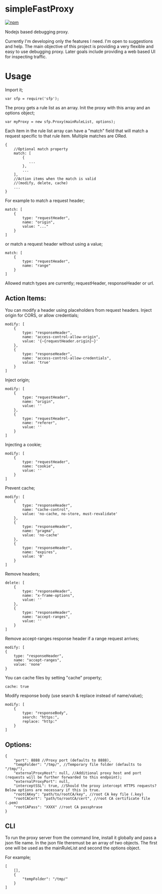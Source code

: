# simpleFastProxy
[![npm](https://img.shields.io/npm/dt/sfp.svg)]()

Nodejs based debugging proxy.

Currently I'm developing only the features I need. I'm open to suggestions and help. The main objective of this project is providing a very flexible and easy to use debugging proxy. Later goals include providing a web based UI for inspecting traffic. 

# Usage

Import it;

    var sfp = require('sfp');

The proxy gets a rule list as an array. Init the proxy with this array and an options object;

    var myProxy = new sfp.Proxy(mainRuleList, options);

Each item in the rule list array can have a "match" field that will match a request specific to that rule item. Multiple matches are ORed.

    {
        //Optional match property
        match: [
            {
               ...
            },
            ...
        ],
        //Action items when the match is valid
        //(modify, delete, cache)
        ...
    }

For example to match a request header;
    

    match: [
        {
            type: "requestHeader",
            name: "origin",
            value: "..."
        }
    ]
    
or match a request header without using a value;
    
    match: [
		{
			type: "requestHeader",
			name: "range"
		}
	]
    
Allowed match types are currently; requestHeader, responseHeader or url.
      
## Action Items:
      
You can modify a header using placeholders from request headers. Inject origin for CORS, or allow credentials;

	modify: [
		{
			type: "responseHeader",
			name: "access-control-allow-origin",
			value: '{~{requestHeader.origin}~}'
		},
		{
			type: "responseHeader",
			name: "access-control-allow-credentials",
			value: 'true'
		}
	]

Inject origin;

	modify: [
		{
			type: "requestHeader",
			name: "origin",
			value: ''
		},
		{
			type: "requestHeader",
			name: "referer",
			value: ''
		}
	]
    
Injecting a cookie;

	modify: [
		{
			type: "requestHeader",
			name: "cookie",
			value: ''
		}
	]
    
Prevent cache;

	modify: [
		{
			type: "responseHeader",
			name: "cache-control",
			value: 'no-cache, no-store, must-revalidate'
		},
		{
			type: "responseHeader",
			name: "pragma",
			value: 'no-cache'
		},
		{
			type: "responseHeader",
			name: "expires",
			value: '0'
		}
	]
		  
Remove headers;

	delete: [
		{
			type: "responseHeader",
			name: "x-frame-options",
			value: ''
		},
		{
			type: "responseHeader",
			name: "accept-ranges",
			value: ''
		}
	]
    
Remove accept-ranges response header if a range request arrives;

    modify: [
    {
        type: "responseHeader",
        name: "accept-ranges",
        value: 'none'
    }

You can cache files by setting "cache" property;

    cache: true
  
Modify response body (use search & replace instead of name/value);

	modify: [
		{
			type: "responseBody",
			search: "https:",
			replace: "http:"
		}
	]
    
## Options:

	{
		"port": 8888 //Proxy port (defaults to 8888),
		"tempFolder": "/tmp/", //Temporary file folder (defaults to "/tmp/"),
		"externalProxyHost": null, //Additional proxy host and port (requests will be further forwarded to this endpoint);
		"externalProxyPort": null,
		"interceptSSL": true, //Should the proxy intercept HTTPS requests? Below options are necessary if this is true.
		"rootCAKey": "path/to/rootCA/key", //root CA key file (.key)
		"rootCACert": "path/to/rootCA/cert", //root CA certificate file (.pem)
		"rootCAPass": "XXXX" //root CA passphrase
	}
	
## CLI

To run the proxy server from the command line, install it globally and pass a json file name. In the json file theremust be an array of two objects. The first one will be used as the mainRuleList and second the options object.

For example;

	[
		[],
		{
			"tempFolder": "/tmp/"
		}
	]
